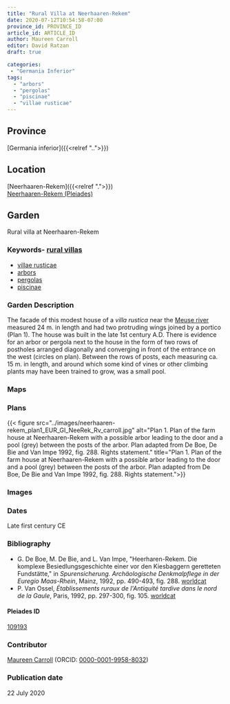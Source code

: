 ```yaml
---
title: "Rural Villa at Neerhaaren-Rekem"
date: 2020-07-12T10:54:58-07:00
province_id: PROVINCE_ID
article_id: ARTICLE_ID
author: Maureen Carroll
editor: David Ratzan
draft: true

categories:
 - "Germania Inferior"
tags:
  - "arbors"
  - "pergolas"
  - "piscinae"
  - "villae rusticae"
---
```


## Province

[Germania inferior]({{<relref "..">}})

## Location

[Neerhaaren-Rekem]({{<relref ".">}}) \
[Neerhaaren-Rekem (Pleiades)](https://pleiades.stoa.org/places/109193)

<!--### Location Description-->

<!-- LEAVE THIS BLANK FOR NOW -->

<!--## Sublocation-->

<!--
[AREA WITHIN LOCATION, LIKE “PALATINE HILL”](GEOREFERENCE LINK)
A sublocation is any area larger than an individual garden, but located within a location. I would always try to include a link to a controlled vocabulary here if possible. This ID may well be different from the Garden ID, e.g., Pompeii versus a Garden in one of the houses which has its own Pleiades ID.
-->

<!--### Sublocation Description-->

<!-- DESCRIPTION -->

## Garden
Rural villa at Neerhaaren-Rekem

### Keywords- [rural villas](#) 
- [villae rusticae](http://vocab.getty.edu/page/aat/300005518) 
- [arbors](http://vocab.getty.edu/page/aat/300006781) 
- [pergolas](http://vocab.getty.edu/page/aat/300006783) 
- [piscinae]( http://vocab.getty.edu/page/aat/300375619) 


### Garden Description
The facade of this modest house of a *villa rustica* near the [Meuse river](https://pleiades.stoa.org/places/109180) measured 24 m. in length and had two protruding wings joined by a portico (Plan 1). The house was built in the late 1st century A.D. There is evidence for an arbor or pergola next to the house in the form of two rows of postholes arranged diagonally and converging in front of the entrance on the west (circles on plan). Between the rows of posts, each measuring ca. 15 m. in length, and around which some kind of vines or other climbing plants may have been trained to grow, was a small pool.

### Maps

<!--
![ALT_TEXT](IMG_URL)
*CAPTION*
-->

### Plans
{{< figure src="../images/neerhaaren-rekem_plan1_EUR_GI_NeeRek_Rv_carroll.jpg" alt="Plan 1. Plan of the farm house at Neerhaaren-Rekem with a possible arbor leading to the door and a pool (grey) between the posts of the arbor. Plan adapted from De Boe, De Bie and Van Impe 1992, fig. 288. Rights statement." title="Plan 1. Plan of the farm house at Neerhaaren-Rekem with a possible arbor leading to the door and a pool (grey) between the posts of the arbor. Plan adapted from De Boe, De Bie and Van Impe 1992, fig. 288. Rights statement.">}}

### Images

<!--
![ALT_TEXT](IMG_URL)
*CAPTION*
-->

### Dates
Late first century CE

### Bibliography
- G. De Boe, M. De Bie, and L. Van Impe, "Heerharen-Rekem. Die komplexe Besiedlungsgeschichte einer vor den Kiesbaggern geretteten Fundstätte," in *Spurensicherung. Archäologische Denkmalpflege in der Euregio Maas-Rhein*, Mainz, 1992, pp. 490-493, fig. 288. [worldcat](http://www.worldcat.org/oclc/475480390)
- P. Van Ossel, *Établissements ruraux de l'Antiquité tardive dans le nord de la Gaule*, Paris, 1992, pp. 297-300, fig. 105. [worldcat](http://www.worldcat.org/oclc/445007864)

<!--#### Periodo ID-->

<!-- [PERIODO_ID](https://pleiades.stoa.org/places/PLEIADES_ID) -->

#### Pleiades ID

[109193](https://pleiades.stoa.org/places/109193)  

<!--#### TGN ID-->
<!-- N.B. This should be as specific as it can be, i.e., to the garden, sublocation, location, or province. -->

<!-- [TGN_ID](http://vocab.getty.edu/page/tgn/TGN_ID) -->

### Contributor
[Maureen Carroll](link) (ORCID: [0000-0001-9958-8032](https://orcid.org/0000-0001-9958-8032))  

### Publication date
22 July 2020

<!--### Related articles-->

<!-- Links to other related articles. Leave blank for now -->